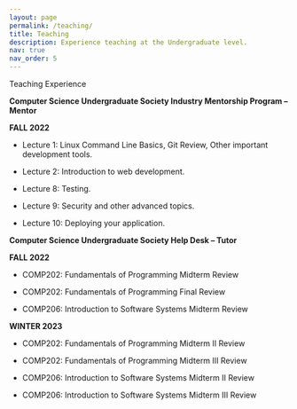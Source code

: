 ```yaml
---
layout: page
permalink: /teaching/
title: Teaching
description: Experience teaching at the Undergraduate level.
nav: true
nav_order: 5
---
```


Teaching Experience


<b>Computer Science Undergraduate Society Industry Mentorship Program – Mentor</b>

<b>FALL 2022</b>

- Lecture 1: Linux Command Line Basics, Git Review, Other important development tools.

- Lecture 2: Introduction to web development.

- Lecture 8: Testing.

- Lecture 9: Security and other advanced topics.

- Lecture 10: Deploying your application.


<b>Computer Science Undergraduate Society Help Desk – Tutor</b>

<b>FALL 2022</b>

- COMP202: Fundamentals of Programming Midterm Review

- COMP202: Fundamentals of Programming Final Review

- COMP206: Introduction to Software Systems Midterm Review

<b>WINTER 2023</b>

- COMP202: Fundamentals of Programming Midterm II Review

- COMP202: Fundamentals of Programming Midterm III Review

- COMP206: Introduction to Software Systems Midterm II Review

- COMP206: Introduction to Software Systems Midterm III Review